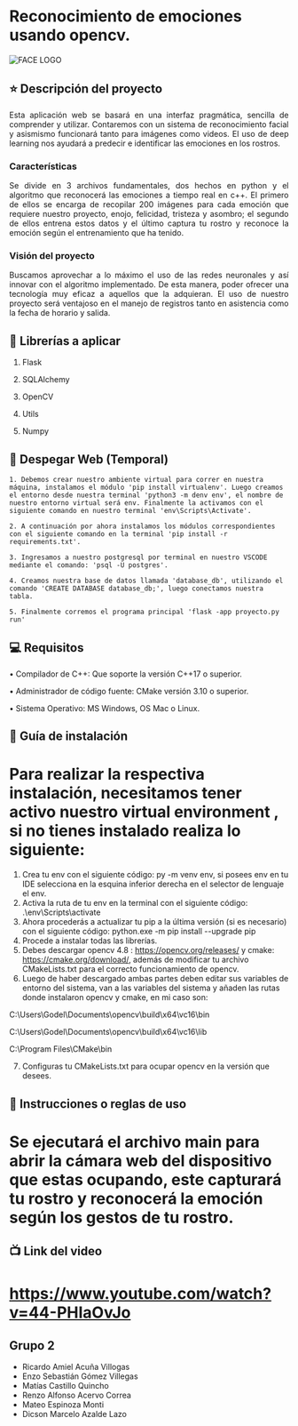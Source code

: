 # **Reconocimiento de emociones usando opencv.**

![FACE LOGO](https://github.com/CS1103/proyecto-final---te02---202301-pf0220231-grupo2/assets/132113148/fdd5866b-608b-4801-ab0b-370b76446133)



## :star: Descripción del proyecto
<p align="justify">
Esta aplicación web se basará en una interfaz pragmática, sencilla de comprender y utilizar. Contaremos con un sistema de reconocimiento facial y asismismo funcionará tanto para imágenes como videos. El uso de deep learning nos ayudará a predecir e identificar las emociones en los rostros.
</p>

### Características
<p align="justify">
    Se divide en 3 archivos fundamentales, dos hechos en python y el algoritmo que reconocerá las emociones a tiempo real en c++. El primero de ellos se encarga de recopilar 200 imágenes para cada emoción que requiere nuestro proyecto, enojo, felicidad, tristeza y asombro; el segundo de ellos entrena estos datos y el último captura tu rostro y reconoce la emoción según el entrenamiento que ha tenido.
</p>


### Visión del proyecto
<p align="justify">
    Buscamos aprovechar a lo máximo el uso de las redes neuronales y así innovar con el algoritmo implementado. De esta manera, poder ofrecer una tecnología muy eficaz a aquellos que la adquieran. El uso de nuestro proyecto será ventajoso en el manejo de registros tanto en asistencia como la fecha de horario y salida.
</p>

## :file_folder: Librerías a aplicar

1. Flask

2. SQLAlchemy

3. OpenCV

4. Utils

5. Numpy

## :rocket: Despegar Web (Temporal)
<p align="justify">
    
    1. Debemos crear nuestro ambiente virtual para correr en nuestra máquina, instalamos el módulo 'pip install virtualenv'. Luego creamos el entorno desde nuestra terminal 'python3 -m denv env', el nombre de nuestro entorno virtual será env. Finalmente la activamos con el siguiente comando en nuestro terminal 'env\Scripts\Activate'.
    
    2. A continuación por ahora instalamos los módulos correspondientes con el siguiente comando en la terminal 'pip install -r requirements.txt'.
    
    3. Ingresamos a nuestro postgresql por terminal en nuestro VSCODE mediante el comando: 'psql -U postgres'.
    
    4. Creamos nuestra base de datos llamada 'database_db', utilizando el comando 'CREATE DATABASE database_db;', luego conectamos nuestra tabla.
    
    5. Finalmente corremos el programa principal 'flask -app proyecto.py run'
    
## :computer: Requisitos
• Compilador de C++: Que soporte la versión C++17 o superior.
    
• Administrador de código fuente: CMake versión 3.10 o superior.
    
• Sistema Operativo: MS Windows, OS Mac o Linux.
    
## :wrench: Guía de instalación
# Para realizar la respectiva instalación, necesitamos tener activo nuestro virtual environment , si no tienes instalado realiza lo siguiente:

1. Crea tu env con el siguiente código: py -m venv env, si posees env en tu IDE selecciona en la esquina inferior derecha en el selector de lenguaje el env.
2. Activa la ruta de tu env en la terminal con el siguiente código: .\env\Scripts\activate
3. Ahora procederás a actualizar tu pip a la última versión (si es necesario) con el siguiente código: python.exe -m pip install --upgrade pip
4. Procede a instalar todas las librerías.
5. Debes descargar opencv 4.8 : https://opencv.org/releases/ y cmake: https://cmake.org/download/, además de modificar tu archivo CMakeLists.txt para el correcto funcionamiento de opencv.
6. Luego de haber descargado ambas partes deben editar sus variables de entorno del sistema, van a las variables del sistema y añaden las rutas donde instalaron opencv y cmake, en mi caso son:

C:\Users\Godel\Documents\opencv\build\x64\vc16\bin

C:\Users\Godel\Documents\opencv\build\x64\vc16\lib

C:\Program Files\CMake\bin

7. Configuras tu CMakeLists.txt para ocupar opencv en la versión que desees.
    
## :page_facing_up: Instrucciones o reglas de uso
 # Se ejecutará el archivo main para abrir la cámara web del dispositivo que estas ocupando, este capturará tu rostro y reconocerá la emoción según los gestos de tu rostro.
    
## :tv: Link del video
# https://www.youtube.com/watch?v=44-PHIaOvJo
    
## Grupo 2
- Ricardo Amiel Acuña Villogas
- Enzo Sebastián Gómez Villegas
- Matías Castillo Quincho
- Renzo Alfonso Acervo Correa
- Mateo Espinoza Monti
- Dicson Marcelo Azalde Lazo
    
    
    



